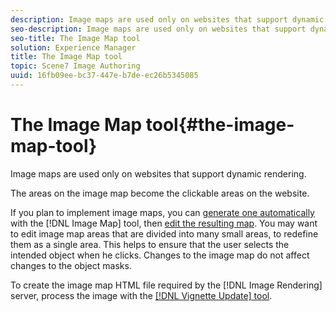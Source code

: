 ```yaml
---
description: Image maps are used only on websites that support dynamic rendering.
seo-description: Image maps are used only on websites that support dynamic rendering.
seo-title: The Image Map tool
solution: Experience Manager
title: The Image Map tool
topic: Scene7 Image Authoring
uuid: 16fb09ee-bc37-447e-b7de-ec26b5345085
---
```


# The Image Map tool{#the-image-map-tool}

Image maps are used only on websites that support dynamic rendering.

The areas on the image map become the clickable areas on the website.

If you plan to implement image maps, you can [generate one automatically](../../c-vat-obj-pg/c-vat-img-maps/t-vat-create-img-map.md#task-a6fa69cb34ce4244ab31940c4de08f59) with the [!DNL Image Map] tool, then [edit the resulting map](../../c-vat-obj-pg/c-vat-img-maps/t-vat-edit-img-map.md#task-c36b75f043b3402da9caf6062f8231ba). You may want to edit image map areas that are divided into many small areas, to redefine them as a single area. This helps to ensure that the user selects the intended object when he clicks. Changes to the image map do not affect changes to the object masks.

To create the image map HTML file required by the [!DNL Image Rendering] server, process the image with the [ [!DNL Vignette Update] tool](../../c-vat-gs/c-vat-prep-img-dyn-rend/c-vat-img-rend-sys/c-vat-abt-vign-update-tool.md#concept-61c09096c9384766b30097c814780780). 
